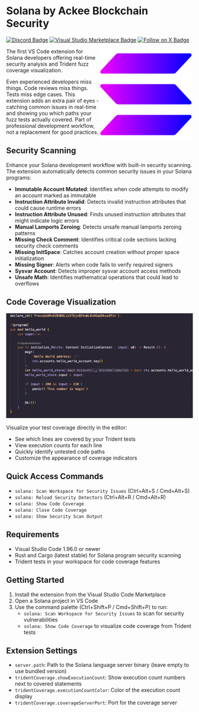 # Solana by Ackee Blockchain Security

[![Discord Badge](https://img.shields.io/discord/867746290678104064?colorA=21262d&colorB=0000FF&style=flat)](https://discord.gg/x7qXXnGCsa)
[![Visual Studio Marketplace Badge](https://img.shields.io/visual-studio-marketplace/d/AckeeBlockchain.solana?colorA=21262d&colorB=0000FF&style=flat)](https://marketplace.visualstudio.com/items?itemName=AckeeBlockchain.solana)
[![Follow on X Badge](https://img.shields.io/badge/Follow%20on%20X-for%20release%20updates-0000FF?colorA=21262d&style=flat)](https://x.com/TridentSolana)

<img src="extension/assets/icon.png" align="right" alt="drawing" width="250" height="250"/>

The first VS Code extension for Solana developers offering real-time security analysis and Trident fuzz coverage visualization.

Even experienced developers miss things. Code reviews miss things. Tests miss edge cases.
This extension adds an extra pair of eyes - catching common issues in real-time and showing you which paths your fuzz tests actually covered.
Part of professional development workflow, not a replacement for good practices.

## Security Scanning

Enhance your Solana development workflow with built-in security scanning. The extension automatically detects common security issues in your Solana programs:

- **Immutable Account Mutated**: Identifies when code attempts to modify an account marked as immutable
- **Instruction Attribute Invalid**: Detects invalid instruction attributes that could cause runtime errors
- **Instruction Attribute Unused**: Finds unused instruction attributes that might indicate logic errors
- **Manual Lamports Zeroing**: Detects unsafe manual lamports zeroing patterns
- **Missing Check Comment**: Identifies critical code sections lacking security check comments
- **Missing InitSpace**: Catches account creation without proper space initialization
- **Missing Signer**: Alerts when code fails to verify required signers
- **Sysvar Account**: Detects improper sysvar account access methods
- **Unsafe Math**: Identifies mathematical operations that could lead to overflows

## Code Coverage Visualization

![Demo](extension/assets/code-coverage.gif)

Visualize your test coverage directly in the editor:

- See which lines are covered by your Trident tests
- View execution counts for each line
- Quickly identify untested code paths
- Customize the appearance of coverage indicators

## Quick Access Commands

- `solana: Scan Workspace for Security Issues` (Ctrl+Alt+S / Cmd+Alt+S)
- `solana: Reload Security Detectors` (Ctrl+Alt+R / Cmd+Alt+R)
- `solana: Show Code Coverage`
- `solana: Close Code Coverage`
- `solana: Show Security Scan Output`

## Requirements

- Visual Studio Code 1.96.0 or newer
- Rust and Cargo (latest stable) for Solana program security scanning
- Trident tests in your workspace for code coverage features

## Getting Started

1. Install the extension from the Visual Studio Code Marketplace
2. Open a Solana project in VS Code
3. Use the command palette (Ctrl+Shift+P / Cmd+Shift+P) to run:
   - `solana: Scan Workspace for Security Issues` to scan for security vulnerabilities
   - `solana: Show Code Coverage` to visualize code coverage from Trident tests

## Extension Settings

- `server.path`: Path to the Solana language server binary (leave empty to use bundled version)
- `tridentCoverage.showExecutionCount`: Show execution count numbers next to covered statements
- `tridentCoverage.executionCountColor`: Color of the execution count display
- `tridentCoverage.coverageServerPort`: Port for the coverage server

